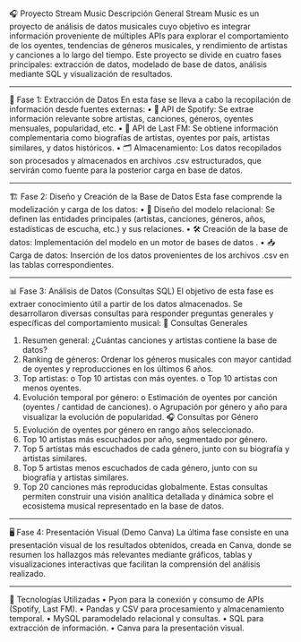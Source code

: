 
🎧 Proyecto Stream Music 
Descripción General
Stream Music es un proyecto de análisis de datos musicales cuyo objetivo es integrar información proveniente de múltiples APIs para explorar el comportamiento de los oyentes, tendencias de géneros musicales, y rendimiento de artistas y canciones a lo largo del tiempo. 
Este proyecto se divide en cuatro fases principales: extracción de datos, modelado de base de datos, análisis mediante SQL y visualización de resultados.
________________________________________
🧩 Fase 1: Extracción de Datos
En esta fase se lleva a cabo la recopilación de información desde fuentes externas:
•	🔗 API de Spotify: Se extrae información relevante sobre artistas, canciones, géneros, oyentes mensuales, popularidad, etc.
•	🔗 API de Last FM: Se obtiene información complementaria como biografías de artistas, oyentes por país, artistas similares, y datos históricos.
•	🗂️ Almacenamiento: Los datos recopilados son procesados y almacenados en archivos .csv estructurados, que servirán como fuente para la posterior carga en base de datos.
________________________________________
🏗️ Fase 2: Diseño y Creación de la Base de Datos
Esta fase comprende la modelización y carga de los datos:
•	📐 Diseño del modelo relacional: Se definen las entidades principales (artistas, canciones, géneros, años, estadísticas de escucha, etc.) y sus relaciones.
•	🛠️ Creación de la base de datos: Implementación del modelo en un motor de bases de datos .
•	📥 Carga de datos: Inserción de los datos provenientes de los archivos .csv en las tablas correspondientes.
________________________________________

📊 Fase 3: Análisis de Datos (Consultas SQL)
El objetivo de esta fase es extraer conocimiento útil a partir de los datos almacenados. Se desarrollaron diversas consultas para responder preguntas generales y específicas del comportamiento musical:
🎼 Consultas Generales
1.	Resumen general: ¿Cuántas canciones y artistas contiene la base de datos?
2.	Ranking de géneros: Ordenar los géneros musicales con mayor cantidad de oyentes y reproducciones en los últimos 6 años.
3.	Top artistas:
o	Top 10 artistas con más oyentes.
o	Top 10 artistas con menos oyentes.
4.	Evolución temporal por género:
o	Estimación de oyentes por canción (oyentes / cantidad de canciones).
o	Agrupación por género y año para visualizar la evolución de popularidad.
🎧 Consultas por Género
1.	Evolución de oyentes por género en rango años seleccionado.
2.	Top 10 artistas más escuchados por año, segmentado por género.
3.	Top 5 artistas más escuchados de cada género, junto con su biografía y artistas similares.
4.	Top 5 artistas menos escuchados de cada género, junto con su biografía y artistas similares.
5.	Top 20 canciones más reproducidas globalmente.
Estas consultas permiten construir una visión analítica detallada y dinámica sobre el ecosistema musical representado en la base de datos.
________________________________________
🖥️ Fase 4: Presentación Visual (Demo Canva)
La última fase consiste en una presentación visual de los resultados obtenidos, creada en Canva, donde se resumen los hallazgos más relevantes mediante gráficos, tablas y visualizaciones interactivas que facilitan la comprensión del análisis realizado.
________________________________________
🚀 Tecnologías Utilizadas
•	Pyon para la conexión y consumo de APIs (Spotify, Last FM).
•	Pandas y CSV para procesamiento y almacenamiento temporal.
•	MySQL paramodelado relacional y consultas.
•	SQL para extracción de información.
•	Canva para la presentación visual.


